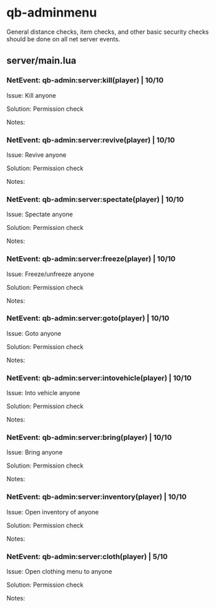 # qb-adminmenu
General distance checks, item checks, and other basic security checks should be done on all net server events.

## server/main.lua

### NetEvent: qb-admin:server:kill(player) | 10/10
Issue: Kill anyone

Solution: Permission check

Notes:


### NetEvent: qb-admin:server:revive(player) | 10/10
Issue: Revive anyone

Solution: Permission check

Notes:


### NetEvent: qb-admin:server:spectate(player) | 10/10
Issue: Spectate anyone

Solution: Permission check

Notes:


### NetEvent: qb-admin:server:freeze(player) | 10/10
Issue: Freeze/unfreeze anyone

Solution: Permission check

Notes:


### NetEvent: qb-admin:server:goto(player) | 10/10
Issue: Goto anyone

Solution: Permission check

Notes:


### NetEvent: qb-admin:server:intovehicle(player) | 10/10
Issue: Into vehicle anyone

Solution: Permission check

Notes:


### NetEvent: qb-admin:server:bring(player) | 10/10
Issue: Bring anyone

Solution: Permission check

Notes:


### NetEvent: qb-admin:server:inventory(player) | 10/10
Issue: Open inventory of anyone

Solution: Permission check

Notes:


### NetEvent: qb-admin:server:cloth(player) | 5/10
Issue: Open clothing menu to anyone

Solution: Permission check

Notes:
